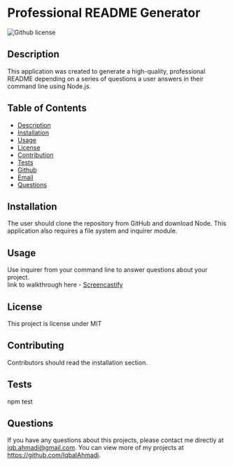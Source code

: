 # Professional README Generator

![Github license](https://img.shields.io/badge/license-MIT-blue.svg)

## Description

This application was created to generate a high-quality, professional README depending on a series of questions a user answers in their command line using Node.js.

## Table of Contents

- [Description](#description)
- [Installation](#installation)
- [Usage](#usage)
- [License](#license)
- [Contribution](#contributing)
- [Tests](#tests)
- [Github](#github)
- [Email](#email)
- [Questions](#questions)

## Installation

The user should clone the repository from GitHub and download Node. This application also requires a file system and inquirer module.

## Usage

Use inquirer from your command line to answer questions about your project.
<br>
link to walkthrough here - [Screencastify](https://watch.screencastify.com/v/54d8DQhAg2dtqSb7bVRg)

## License

This project is license under MIT

## Contributing

Contributors should read the installation section.

## Tests

npm test

## Questions

If you have any questions about this projects, please contact me directly at iqb.ahmadi@gmail.com. You can view more of my projects at https://github.com/IqbalAhmadi.
